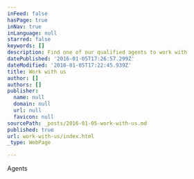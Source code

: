 ```yaml
---
inFeed: false
hasPage: true
inNav: true
inLanguage: null
starred: false
keywords: []
description: Find one of our qualified agents to work with
datePublished: '2016-01-05T17:26:57.299Z'
dateModified: '2016-01-05T17:22:45.939Z'
title: Work with us
author: []
authors: []
publisher:
  name: null
  domain: null
  url: null
  favicon: null
sourcePath: _posts/2016-01-05-work-with-us.md
published: true
url: work-with-us/index.html
_type: WebPage

---
```

Agents